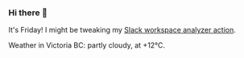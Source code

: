 ### Hi there :wave:

It's Friday! I might be tweaking my [Slack workspace analyzer action](https://github.com/bewuethr/slack-analyzer).

Weather in Victoria BC: partly cloudy, at +12°C.
